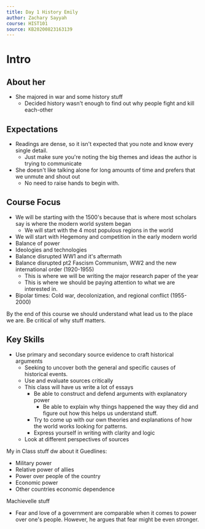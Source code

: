 ```yaml
---
title: Day 1 History Emily
author: Zachary Sayyah
course: HIST101
source: KB20200823163139
---
```

# Intro

## About her
- She majored in war and some history stuff
    - Decided history wasn't enough to find out why people fight and kill each-other

## Expectations
- Readings are dense, so it isn't expected that you note and know every single detail.
    - Just make sure you're noting the big themes and ideas the author is trying to communicate
- She doesn't like talking alone for long amounts of time and prefers that we unmute and shout out
    - No need to raise hands to begin with.


## Course Focus
- We will be starting with the 1500's because that is where most scholars say is where the modern world system began
    - We will start with the 4 most populous regions in the world 
- We will start with Hegemony and competition in the early modern world
- Balance of power
- Ideologies and technologies
- Balance disrupted WW1 and it's aftermath
- Balance disrupted pt2 Fascism Communism, WW2 and the new international order (1920-1955)
    - This is where we will be writing the major research paper of the year
    - This is where we should be paying attention to what we are interested in.
- Bipolar times: Cold war, decolonization, and regional conflict (1955-2000)

By the end of this course we should understand what lead us to the place we are. Be critical of why stuff matters.

## Key Skills
- Use primary and secondary source evidence to craft historical arguments
    - Seeking to uncover both the general and specific causes of historical events.
    - Use and evaluate sources critically
    - This class will have us write a lot of essays
        - Be able to construct and defend arguments with explanatory power
            - Be able to explain why things happened the way they did and figure out how this helps us understand stuff.
        - Try to come up with our own theories and explanations of how the world works looking for patterns.
        - Express yourself in writing with clarity and logic
    - Look at different perspectives of sources

My in Class stuff dw about it
Guedlines:
- Military power
- Relative power of allies
- Power over people of the country
- Economic power
- Other countries economic dependence

Machievelle stuff
- Fear and love of a government are comparable when it comes to power over one's people. However, he argues that fear might be even stronger.